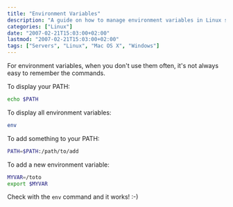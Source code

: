 ```yaml
---
title: "Environment Variables"
description: "A guide on how to manage environment variables in Linux systems."
categories: ["Linux"]
date: "2007-02-21T15:03:00+02:00"
lastmod: "2007-02-21T15:03:00+02:00"
tags: ["Servers", "Linux", "Mac OS X", "Windows"]
---
```


For environment variables, when you don't use them often, it's not always easy to remember the commands.

To display your PATH:

```bash
echo $PATH
```

To display all environment variables:

```bash
env
```

To add something to your PATH:

```bash
PATH=$PATH:/path/to/add
```

To add a new environment variable:

```bash
MYVAR=/toto
export $MYVAR
```

Check with the `env` command and it works! :-)
